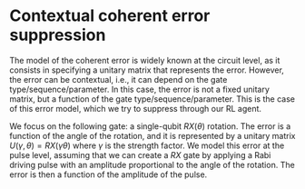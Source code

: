 # Contextual coherent error suppression

The model of the coherent error is widely known at the circuit level, as it consists in
specifying a unitary matrix that represents the error. However, the error can be contextual,
i.e., it can depend on the gate type/sequence/parameter. In this case, the error is not a
fixed unitary matrix, but a function of the gate type/sequence/parameter. This is the case of
this error model, which we try to suppress through our RL agent.

We focus on the following gate: a single-qubit $RX(\theta)$ rotation. The error is a function of the
angle of the rotation, and it is represented by a unitary matrix $U(\gamma,\theta) = RX(\gamma \theta)$ where $\gamma$
is the strength factor. We model this error at the pulse level, assuming that we can create a $RX$ gate by applying a
Rabi
driving pulse with an amplitude proportional to the angle of the rotation. The error is then a function of the amplitude
of the pulse.
